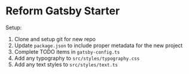 # Reform Gatsby Starter

Setup:

1. Clone and setup git for new repo
2. Update `package.json` to include proper metadata for the new project
3. Complete TODO items in `gatsby-config.ts`
4. Add any typography to `src/styles/typography.css`
5. Add any text styles to `src/styles/text.ts`
